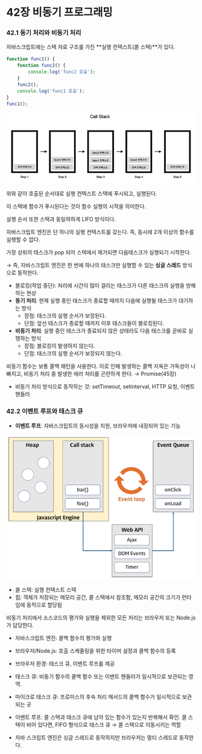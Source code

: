 # 42장 비동기 프로그래밍

### 42.1 동기 처리와 비동기 처리

자바스크립트에는 스택 자료 구조를 가진 **실행 컨텍스트(콜 스택)**가 있다. 

```jsx
function func1() {
    function func2() {
        console.log('func2 호출');
    }
    func2();
    console.log('func1 호출');
}
func1();

```
<img src="./42장 비동기 프로그래밍/Untitled.png" >

위와 같이 호출된 순서대로 실행 컨텍스트 스택에 푸시되고, 실행된다.

이 스택에 함수가 푸시된다는 것이 함수 실행의 시작을 의미한다.

실행 순서 또한 스택과 동일하하게 LIFO 방식이다.

자바스크립트 엔진은 단 하나의 실행 컨텍스트를 갖는다. 즉, 동시에 2개 이상의 함수를 실행할 수 없다.

가장 상위의 태스크가 pop 되어 스택에서 제거되면 다음태스크가 실행되기 시작한다.

→ 즉, 자바스크립트 엔진은 한 번에 하나의 태스크만 실행할 수 있는 **싱글 스레드** 방식으로 동작한다.

- 블로킹(작업 중단): 처리에 시간이 많이 걸리는 태스크가 다른 태스크의 실행을 방해하는 현상
- **동기 처리**: 현재 실행 중인 태스크가 종료할 때까지 다음에 실행될 태스크가 대기하는 방식
    - 장점: 태스크의 실행 순서가 보장된다.
    - 단점: 앞선 태스크가 종료할 때까지 이후 태스크들이 블로킹된다.
- **비동기 처리**: 실행 중인 태스크가 종료되지 않은 상태라도 다음 태스크를 곧바로 실행하는 방식
    - 장점: 블로킹이 발생하지 않는다.
    - 단점: 태스크의 실행 순서가 보장되지 않는다.

비동기 함수는 보통 콜백 패턴을 사용한다. 이로 인해 발생하는 콜백 지옥은 가독성이 나빠지고, 비동기 처리 중 발생한 에러 처리를 곤란하게 한다. → Promise(45장)

- 비동기 처리 방식으로 동작하는 것: setTimeout, setinterval, HTTP 요청, 이벤트 핸들러

### 42.2 이벤트 루프와 태스크 큐

- **이벤트 루프**: 자바스크립트의 동시성을 지원, 브라우저에 내장되어 있는 기능

<img src="./42장 비동기 프로그래밍/Untitled 1.png" >

- 콜 스택: 실행 컨텍스트 스택
- 힙: 객체가 저장되는 메모리 공간, 콜 스택에서 참조함, 메모리 공간의 크기가 런타임에 동적으로 할당됨

비동기 처리에서 소스코드의 평가와 실행을 제외한 모든 처리는 브라우저 또는 Node.js가 담당한다.

- 자바스크립트 엔진: 콜백 함수의 평가와 실행
- 브라우저/Node.js: 호출 스케줄링을 위한 타이머 설정과 콜백 함수의 등록
- 브라우저 환경: 태스크 큐, 이벤트 루프를 제공

- 태스크 큐: 비동기 함수의 콜백 함수 또는 이밴트 헨들러가 일시적으로 보관되는 영역.
- 마이크로 태스크 큐: 프로미스의 후속 처리 메서드의 콜백 함수가 일시적으로 보관되는 곳
- 이벤트 루프: 콜 스택과 태스크 큐에 남아 있는 함수가 있는지 반복해서 확인. 콜 스택이 비어 있다면, FIFO 형식으로 태스크 큐 → 콜 스택으로 이동시키는 역할

- 자바 스크립트 엔진은 싱글 스레드로 동작하지만 브라우저는 멀티 스레드로 동작한다.